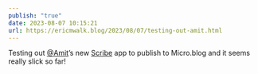 ```yaml
---
publish: "true"
date: 2023-08-07 10:15:21
url: https://ericmwalk.blog/2023/08/07/testing-out-amit.html
---
```


Testing out [@Amit](https://micro.blog/Amit)’s new [Scribe](https://web.archive.org/web/20240227100432/https://www.amitgawande.com/2023/08/07/launching-scribe-a.html) app to publish to Micro.blog and it seems really slick so far!